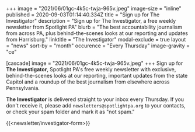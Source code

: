 +++
image = "2021/06/01gc-4k5c-twja-965v.jpeg"
image-size = "inline"
published = 2020-09-03T01:14:40.334Z
title = "Sign up for The Investigator"
description = "Sign up for The Investigator, a free weekly newsletter from Spotlight PA"
blurb = "The best accountability journalism from across PA, plus behind-the-scenes looks at our reporting and updates from Harrisburg."
linktitle = "The Investigator"
modal-exclude = true
layout = "news"
sort-by = "month"
occurence = "Every Thursday"
image-gravity = "ce"

[cascade]
image = "2021/06/01gc-4k5c-twja-965v.jpeg"
+++
Sign up for **The Investigator**, Spotlight PA's free weekly newsletter with exclusive, behind-the-scenes looks at our reporting, important updates from the state Capitol and a roundup of the best journalism from elsewhere across Pennsylvania.

**The Investigator** is delivered straight to your inbox every Thursday. If you don't receive it, please add `newsletters@spotlightpa.org` to your contacts, or check your spam folder and mark it as "not spam."

{{<newsletter/investigator-form>}}
